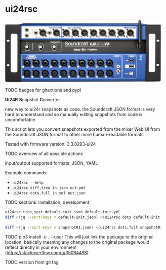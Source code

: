 # ui24rsc

![device](device.png)

TODO badges for ghactions and pypi

**Ui24R** **S**napshot **C**onverter

new way to ui24r snapshots as code. the Soundcraft JSON format is very hard to understand and so manually editing snapshots from code is uncomfortable

This script lets you convert snapshots exported from the mixer Web UI from the Soundcraft JSON format to other more human-readable formats

Tested with firmware version: 3.3.8293-ui24

TODO overview of all possible actions

input/output supported formats: JSON, YAML

Example commands:

- `ui24rsc --help`
- `ui24rsc diff,tree in.json out.yml`
- `ui24rsc dots,full in.yml out.json`

TODO sections: installation, development

```bash
ui24rsc tree,sort default-init.json default-init.yml
diff <(jq --sort-keys < default-init.json) <(ui24rsc dots default-init.yml | jq --sort-keys)

diff <(jq --sort-keys < snapshot01.json) <(ui24rsc dots,full snapshot01.yml | jq --sort-keys)
```

TODO pip3 install -e . --user This will just link the package to the original location, basically meaning any changes to the original package would reflect directly in your environment (https://stackoverflow.com/a/35064498)

TODO version from git tag
